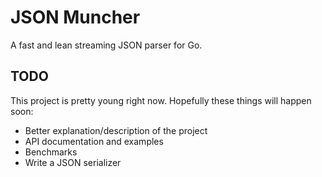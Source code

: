 JSON Muncher
============

A fast and lean streaming JSON parser for Go.

TODO
----

This project is pretty young right now. Hopefully these things will happen soon:

- Better explanation/description of the project
- API documentation and examples
- Benchmarks
- Write a JSON serializer
